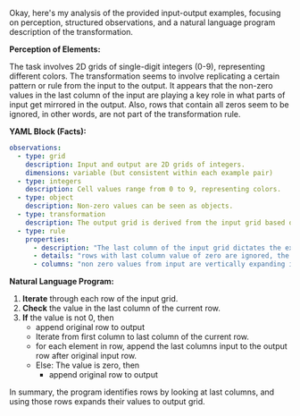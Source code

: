 Okay, here's my analysis of the provided input-output examples, focusing on perception, structured observations, and a natural language program description of the transformation.

**Perception of Elements:**

The task involves 2D grids of single-digit integers (0-9), representing different colors. The transformation seems to involve replicating a certain pattern or rule from the input to the output. It appears that the non-zero values in the last column of the input are playing a key role in what parts of input get mirrored in the output. Also, rows that contain all zeros seem to be ignored, in other words, are not part of the transformation rule.

**YAML Block (Facts):**


```yaml
observations:
  - type: grid
    description: Input and output are 2D grids of integers.
    dimensions: variable (but consistent within each example pair)
  - type: integers
    description: Cell values range from 0 to 9, representing colors.
  - type: object
    description: Non-zero values can be seen as objects.
  - type: transformation
    description: The output grid is derived from the input grid based on a specific rule.
  - type: rule
    properties:
      - description: "The last column of the input grid dictates the expansion"
      - details: "rows with last column value of zero are ignored, the non zero values in the last column dictate which rows from the input are replicated to output"
      - columns: "non zero values from input are vertically expanding in output, mirroring values downwards from the last column"
```


**Natural Language Program:**

1.  **Iterate** through each row of the input grid.
2.  **Check** the value in the last column of the current row.
3.  **If** the value is not 0, then
      * append original row to output
      * Iterate from first column to last column of the current row.
      * for each element in row, append the last columns input to the output row after original input row.
    * Else: The value is zero, then
       * append original row to output

In summary, the program identifies rows by looking at last columns, and using
those rows expands their values to output grid.
